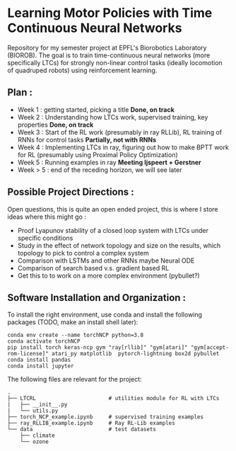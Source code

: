 # Learning Motor Policies with Time Continuous Neural Networks

Repository for my semester project at EPFL's Biorobotics Laboratory (BIOROB). The goal is to train time-continuous neural networks (more specifically LTCs) for strongly non-linear control tasks (ideally locomotion of quadruped robots) using reinforcement learning.

## Plan :
- Week 1 : getting started, picking a title **Done, on track**
- Week 2 : Understanding how LTCs work, supervised training, key properties **Done, on track**
- Week 3 : Start of the RL work (presumably in ray RLLib), RL training of RNNs for control tasks **Partially, not with RNNs**
- Week 4 : Implementing LTCs in ray, figuring out how to make BPTT work for RL (presumably using Proximal Policy Optimization) 
- Week 5 : Running examples in ray **Meeting Ijspeert + Gerstner**
- Week > 5 : end of the receding horizon, we will see later

## Possible Project Directions :
Open questions, this is quite an open ended project, this is where I store ideas where this might go :
- Proof Lyapunov stability of a closed loop system with LTCs under specific conditions
- Study in the effect of network topology and size on the results, which topology to pick to control a complex system
- Comparison with LSTMs and other RNNs maybe Neural ODE
- Comparison of search based v.s. gradient based RL
- Get this to to work on a more complex environment (pybullet?)

## Software Installation and Organization : 

To install the right environment, use conda and install the following packages (TODO, make an install shell later):

```
conda env create --name torchNCP python=3.8
conda activate torchNCP
pip install torch keras-ncp gym "ray[rllib]" "gym[atari]" "gym[accept-rom-license]" atari_py matplotlib  pytorch-lightning box2d pybullet
conda install pandas
conda install jupyter
```

The following files are relevant for the project:

```
.
├── LTCRL                       # utilities module for RL with LTCs
|   ├── __init__.py
|   └── utils.py
├── torch_NCP_example.ipynb     # supervised training examples
├── ray_RLLIB_example.ipynb     # Ray RL-Lib examples
└── data                        # test datasets
    ├── climate
    └── ozone
```
